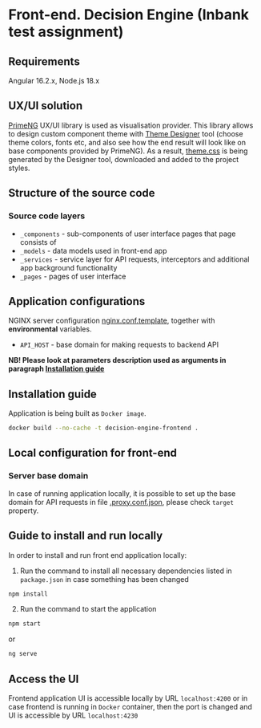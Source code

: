 # Front-end. Decision Engine (Inbank test assignment)

## Requirements

Angular 16.2.x, Node.js 18.x

## UX/UI solution
[PrimeNG](https://primeng.org/) UX/UI library is used as visualisation provider. This library allows to design custom
component theme with [Theme Designer](https://designer.primeng.org/#/) tool (choose theme colors, fonts etc, and also see
how the end result will look like on base components provided by PrimeNG). As a result, [theme.css](src/assets/styles/theme.css)
is being generated by the Designer tool, downloaded and added to the project styles.

## Structure of the source code

### Source code layers

- `_components` - sub-components of user interface pages that page consists of
- `_models` - data models used in front-end app
- `_services` - service layer for API requests, interceptors and additional app background functionality
- `_pages` - pages of user interface

## Application configurations

NGINX server configuration [nginx.conf.template](nginx.conf.template),
together with **environmental** variables.

* `API_HOST` - base domain for making requests to backend API

**NB! Please look at parameters description used as arguments in paragraph [Installation guide](#installation-guide)**

## Installation guide

Application is being built as `Docker image`.

```sh
docker build --no-cache -t decision-engine-frontend .
```

## Local configuration for front-end

### Server base domain

In case of running application locally, it is possible to set up the base domain for API requests in file 
[.proxy.conf.json](proxy.conf.json), please check `target` property.

## Guide to install and run locally

In order to install and run front end application locally:

1. Run the command to install all necessary dependencies listed in `package.json`
in case something has been changed

```sh
npm install
```
2. Run the command to start the application

```sh
npm start
```
or
```sh
ng serve
```
## Access the UI
Frontend application UI is accessible locally by URL `localhost:4200` or in case frontend
is running in `Docker` container, then the port is changed and UI is accessible by URL `localhost:4230`
